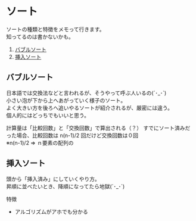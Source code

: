 # ソート

ソートの種類と特徴をメモって行きます。  
知ってるのは書かないかも。

1. [バブルソート](#バブルソート)
2. [挿入ソート](#insert)

## バブルソート

日本語では交換法などと言われるが、そうやって呼ぶ人いるの(´･\_･`)  
小さい泡が下から上へあがっていく様子のソート。  
よく大きい方を後ろへ追いやるソートが紹介されるが、厳密には違う。  
個人的にはどっちでもいいと思う。

計算量は「比較回数」と「交換回数」で算出される（？）
すでにソート済みだった場合、比較回数は n(n-1)/2 回だけど交換回数は０回  
※n(n-1)/2 => ｎ要素の配列の

## 挿入ソート

頭から「挿入済み」にしていくやり方。  
昇順に並べたいとき、降順になってたら地獄(´･\_･`)

特徴

- アルゴリズムがアホでも分かる
